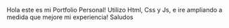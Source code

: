 Hola este es mi Portfolio Personal!
Utilizo Html, Css y Js, e ire ampliando a medida que mejore mi experiencia!
Saludos
